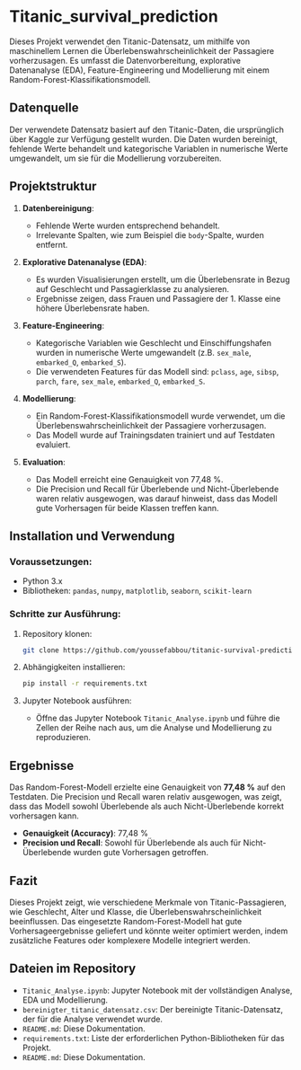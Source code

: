 # Titanic_survival_prediction


Dieses Projekt verwendet den Titanic-Datensatz, um mithilfe von maschinellem Lernen die Überlebenswahrscheinlichkeit der Passagiere vorherzusagen. Es umfasst die Datenvorbereitung, explorative Datenanalyse (EDA), Feature-Engineering und Modellierung mit einem Random-Forest-Klassifikationsmodell.

## Datenquelle

Der verwendete Datensatz basiert auf den Titanic-Daten, die ursprünglich über Kaggle zur Verfügung gestellt wurden. Die Daten wurden bereinigt, fehlende Werte behandelt und kategorische Variablen in numerische Werte umgewandelt, um sie für die Modellierung vorzubereiten.

## Projektstruktur

1. **Datenbereinigung**:
   - Fehlende Werte wurden entsprechend behandelt.
   - Irrelevante Spalten, wie zum Beispiel die `body`-Spalte, wurden entfernt.

2. **Explorative Datenanalyse (EDA)**:
   - Es wurden Visualisierungen erstellt, um die Überlebensrate in Bezug auf Geschlecht und Passagierklasse zu analysieren.
   - Ergebnisse zeigen, dass Frauen und Passagiere der 1. Klasse eine höhere Überlebensrate haben.

3. **Feature-Engineering**:
   - Kategorische Variablen wie Geschlecht und Einschiffungshafen wurden in numerische Werte umgewandelt (z.B. `sex_male`, `embarked_Q`, `embarked_S`).
   - Die verwendeten Features für das Modell sind: `pclass`, `age`, `sibsp`, `parch`, `fare`, `sex_male`, `embarked_Q`, `embarked_S`.

4. **Modellierung**:
   - Ein Random-Forest-Klassifikationsmodell wurde verwendet, um die Überlebenswahrscheinlichkeit der Passagiere vorherzusagen.
   - Das Modell wurde auf Trainingsdaten trainiert und auf Testdaten evaluiert.

5. **Evaluation**:
   - Das Modell erreicht eine Genauigkeit von 77,48 %.
   - Die Precision und Recall für Überlebende und Nicht-Überlebende waren relativ ausgewogen, was darauf hinweist, dass das Modell gute Vorhersagen für beide Klassen treffen kann.

## Installation und Verwendung

### Voraussetzungen:
- Python 3.x
- Bibliotheken: `pandas`, `numpy`, `matplotlib`, `seaborn`, `scikit-learn`

### Schritte zur Ausführung:

1. Repository klonen:
   ```bash
   git clone https://github.com/youssefabbou/titanic-survival-prediction.git
   ```

2. Abhängigkeiten installieren:
   ```bash
   pip install -r requirements.txt
   ```

3. Jupyter Notebook ausführen:
   - Öffne das Jupyter Notebook `Titanic_Analyse.ipynb` und führe die Zellen der Reihe nach aus, um die Analyse und Modellierung zu reproduzieren.

## Ergebnisse

Das Random-Forest-Modell erzielte eine Genauigkeit von **77,48 %** auf den Testdaten. Die Precision und Recall waren relativ ausgewogen, was zeigt, dass das Modell sowohl Überlebende als auch Nicht-Überlebende korrekt vorhersagen kann.

- **Genauigkeit (Accuracy)**: 77,48 %
- **Precision und Recall**: Sowohl für Überlebende als auch für Nicht-Überlebende wurden gute Vorhersagen getroffen.

## Fazit

Dieses Projekt zeigt, wie verschiedene Merkmale von Titanic-Passagieren, wie Geschlecht, Alter und Klasse, die Überlebenswahrscheinlichkeit beeinflussen. Das eingesetzte Random-Forest-Modell hat gute Vorhersageergebnisse geliefert und könnte weiter optimiert werden, indem zusätzliche Features oder komplexere Modelle integriert werden.

## Dateien im Repository

- `Titanic_Analyse.ipynb`: Jupyter Notebook mit der vollständigen Analyse, EDA und Modellierung.
- `bereinigter_titanic_datensatz.csv`: Der bereinigte Titanic-Datensatz, der für die Analyse verwendet wurde.
- `README.md`: Diese Dokumentation.
- `requirements.txt`: Liste der erforderlichen Python-Bibliotheken für das Projekt.
- `README.md`: Diese Dokumentation.
